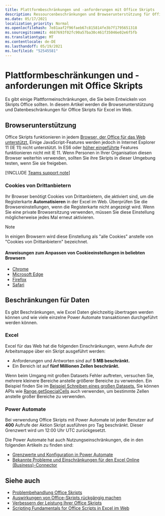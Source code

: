 ```yaml
---
title: Plattformbeschränkungen und -anforderungen mit Office Skripts
description: Ressourcenbeschränkungen und Browserunterstützung für Office Skripts bei Verwendung mit Excel im Web
ms.date: 05/17/2021
localization_priority: Normal
ms.openlocfilehash: 7e81aaf2f96faeb67c815814fe3b7f1795651318
ms.sourcegitcommit: 4687693f02fc90a57ba30c461f35046e02e6f5fb
ms.translationtype: MT
ms.contentlocale: de-DE
ms.lasthandoff: 05/19/2021
ms.locfileid: "52545581"
---
```

# <a name="platform-limits-and-requirements-with-office-scripts"></a>Plattformbeschränkungen und -anforderungen mit Office Skripts

Es gibt einige Plattformeinschränkungen, die Sie beim Entwickeln von Skripts Office sollten. In diesem Artikel werden die Browserunterstützung und Datenbeschränkungen für Office Skripts für Excel im Web.

## <a name="browser-support"></a>Browserunterstützung

Office Skripts funktionieren in jedem [Browser, der Office für das Web unterstützt.](https://support.microsoft.com/office/ad1303e0-a318-47aa-b409-d3a5eb44e452) Einige JavaScript-Features werden jedoch in Internet Explorer 11 (IE 11) nicht unterstützt. In ES6 oder [höher eingeführte](https://www.w3schools.com/Js/js_es6.asp) Features funktionieren nicht mit IE 11. Wenn Personen in Ihrer Organisation diesen Browser weiterhin verwenden, sollten Sie ihre Skripts in dieser Umgebung testen, wenn Sie sie freigeben.

[!INCLUDE [Teams support note](../includes/teams-support-note.md)]

### <a name="third-party-cookies"></a>Cookies von Drittanbietern

Ihr Browser benötigt Cookies von Drittanbietern, die aktiviert sind, um die Registerkarte **Automatisieren** in der Excel im Web. Überprüfen Sie die Browsereinstellungen, wenn die Registerkarte nicht angezeigt wird. Wenn Sie eine private Browsersitzung verwenden, müssen Sie diese Einstellung möglicherweise jedes Mal erneut aktivieren.

> [!NOTE]
> In einigen Browsern wird diese Einstellung als "alle Cookies" anstelle von "Cookies von Drittanbietern" bezeichnet.

#### <a name="instructions-for-adjusting-cookie-settings-in-popular-browsers"></a>Anweisungen zum Anpassen von Cookieeinstellungen in beliebten Browsern

- [Chrome](https://support.google.com/chrome/answer/95647)
- [Microsoft Edge](https://support.microsoft.com/microsoft-edge/temporarily-allow-cookies-and-site-data-in-microsoft-edge-597f04f2-c0ce-f08c-7c2b-541086362bd2)
- [Firefox](https://support.mozilla.org/kb/disable-third-party-cookies)
- [Safari](https://support.apple.com/guide/safari/manage-cookies-and-website-data-sfri11471/mac)

## <a name="data-limits"></a>Beschränkungen für Daten

Es gibt Beschränkungen, wie Excel Daten gleichzeitig übertragen werden können und wie viele einzelne Power Automate transaktionen durchgeführt werden können.

### <a name="excel"></a>Excel

Excel für das Web hat die folgenden Einschränkungen, wenn Aufrufe der Arbeitsmappe über ein Skript ausgeführt werden:

- Anforderungen und Antworten sind auf **5 MB beschränkt.**
- Ein Bereich ist auf **fünf Millionen Zellen beschränkt.**

Wenn beim Umgang mit großen Datasets Fehler auftreten, versuchen Sie, mehrere kleinere Bereiche anstelle größerer Bereiche zu verwenden. Ein Beispiel finden Sie im [Beispiel Schreiben eines großen Datasets.](../resources/samples/write-large-dataset.md) Sie können APIs wie [Range.getSpecialCells](/javascript/api/office-scripts/excelscript/excelscript.range#getspecialcells-celltype--cellvaluetype-) auch verwenden, um bestimmte Zellen anstelle großer Bereiche zu verwenden.

### <a name="power-automate"></a>Power Automate

Bei verwendung Office Skripts mit Power Automate ist jeder Benutzer auf **400** Aufrufe der Aktion Skript ausführen pro Tag beschränkt. Dieser Grenzwert wird um 12:00 Uhr UTC zurückgesetzt.

Die Power Automate hat auch Nutzungseinschränkungen, die in den folgenden Artikeln zu finden sind:

- [Grenzwerte und Konfiguration in Power Automate](/power-automate/limits-and-config)
- [Bekannte Probleme und Einschränkungen für den Excel Online (Business)-Connector](/connectors/excelonlinebusiness/#known-issues-and-limitations)

## <a name="see-also"></a>Siehe auch

- [Problembehandlung Office Skripts](troubleshooting.md)
- [Auswirkungen von Office-Skripts rückgängig machen](undo.md)
- [Verbessern der Leistung Ihrer Office Skripts](../develop/web-client-performance.md)
- [Scripting Fundamentals for Office Scripts in Excel im Web](../develop/scripting-fundamentals.md)
